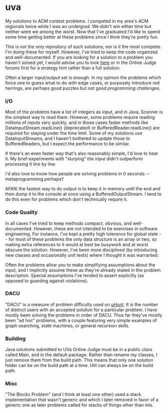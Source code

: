 uva
===

My solutions to ACM contest problems. I competed in my area's ACM regionals twice while I was an undergrad. We didn't win either time but neither were we among the worst. Now that I've graduated I'd like to spend some time getting better at these problems since I think they're pretty fun.

This is not the only repository of such solutions, nor is it the most complete. I'm doing these for myself. However, I've tried to keep the code organized and well-documented. If you are looking for a solution to a problem you haven't solved yet, I would advise you to look [here](http://uvatoolkit.com/problemssolve.php) or in the Online Judge forums first for a strategy hint rather than a full solution.

Often a larger input/output set is enough. In my opinion the problems which force one to guess what to do with edge cases, or purposely introduce red herrings, are perhaps good puzzles but not good *programming challenges*.

### I/O
Most of the problems have a list of integers as input, and in Java, Scanner is the simplest way to read them. However, some problems require reading millions of inputs very quickly, and in those cases faster methods like DataInputStream.readLine() (deprecated) or BufferedReader.readLine() are required for staying under the time limit. Some of my solutions use DataInputStreams, and I haven't bothered to update those to BufferedReaders, but I expect the performance to be similar.

If there's an even faster way that's also reasonably simple, I'd love to hear it. My brief experiments with "slurping" the input didn't outperform processing it line by line.

I'd also love to know how people are solving problems in 0 seconds -- metaprogramming perhaps?

AFAIK the fastest way to do output is to keep it in memory until the end and then dump it to the console at once using a BufferedOutputStream. I tend to do this even for problems which don't technically require it.

### Code Quality
In all cases I've tried to keep methods compact, obvious, and well-documented. However, these are not intended to be exercises in software engineering. For instance, I've kept a pretty high tolerance for global state -- for most of these problems the only data structure is an array or two, so making extra references to it would at best be busywork and at worst obscure the solution. However, I've been more disciplined (by introducing new classes and occasionally unit tests) where I thought it was warranted.

Often the problems allow you to make simplifying assumptions about the input, and I implicitly assume these as they're already stated in the problem description. Special assumptions I've tended to assert explicitly (as opposed to guarding against violations).

### DACU
"DACU" is a measure of problem difficulty used on [uHunt](http://uhunt.felix-halim.net). It is the number of distinct users with an accepted solution for a particular problem. I have mostly been solving the problems in order of DACU. Thus far they've mostly been "ad hoc" problems, with a couple featuring very simple examples of graph searching, state machines, or general recursion skills.

### Building
Java solutions submitted to UVa Online Judge must be in a public class called Main, and in the default package. Rather than rename my classes, I just remove them from the build path. This means that only one solution folder can be on the build path at a time. Util can always be on the build path.

### Misc
"The Blocks Problem" (and I think at least one other) used a stack implementation that wasn't generic and which I later removed in favor of a generic one as later problems called for stacks of things other than ints.
